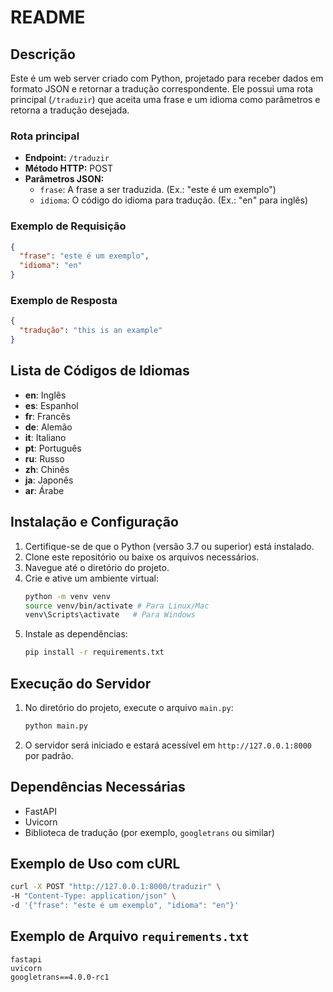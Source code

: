 # README

## Descrição
Este é um web server criado com Python, projetado para receber dados em formato JSON e retornar a tradução correspondente. Ele possui uma rota principal (`/traduzir`) que aceita uma frase e um idioma como parâmetros e retorna a tradução desejada.

### Rota principal
- **Endpoint:** `/traduzir`
- **Método HTTP:** POST
- **Parâmetros JSON:**
  - `frase`: A frase a ser traduzida. (Ex.: "este é um exemplo")
  - `idioma`: O código do idioma para tradução. (Ex.: "en" para inglês)

### Exemplo de Requisição
```json
{
  "frase": "este é um exemplo",
  "idioma": "en"
}
```

### Exemplo de Resposta
```json
{
  "tradução": "this is an example"
}
```

## Lista de Códigos de Idiomas
- **en**: Inglês
- **es**: Espanhol
- **fr**: Francês
- **de**: Alemão
- **it**: Italiano
- **pt**: Português
- **ru**: Russo
- **zh**: Chinês
- **ja**: Japonês
- **ar**: Árabe

## Instalação e Configuração

1. Certifique-se de que o Python (versão 3.7 ou superior) está instalado.
2. Clone este repositório ou baixe os arquivos necessários.
3. Navegue até o diretório do projeto.
4. Crie e ative um ambiente virtual:
   ```bash
   python -m venv venv
   source venv/bin/activate # Para Linux/Mac
   venv\Scripts\activate   # Para Windows
   ```
5. Instale as dependências:
   ```bash
   pip install -r requirements.txt
   ```

## Execução do Servidor

1. No diretório do projeto, execute o arquivo `main.py`:
   ```bash
   python main.py
   ```
2. O servidor será iniciado e estará acessível em `http://127.0.0.1:8000` por padrão.

## Dependências Necessárias
- FastAPI
- Uvicorn
- Biblioteca de tradução (por exemplo, `googletrans` ou similar)

## Exemplo de Uso com cURL

```bash
curl -X POST "http://127.0.0.1:8000/traduzir" \
-H "Content-Type: application/json" \
-d '{"frase": "este é um exemplo", "idioma": "en"}'
```

## Exemplo de Arquivo `requirements.txt`

```
fastapi
uvicorn
googletrans==4.0.0-rc1
```
